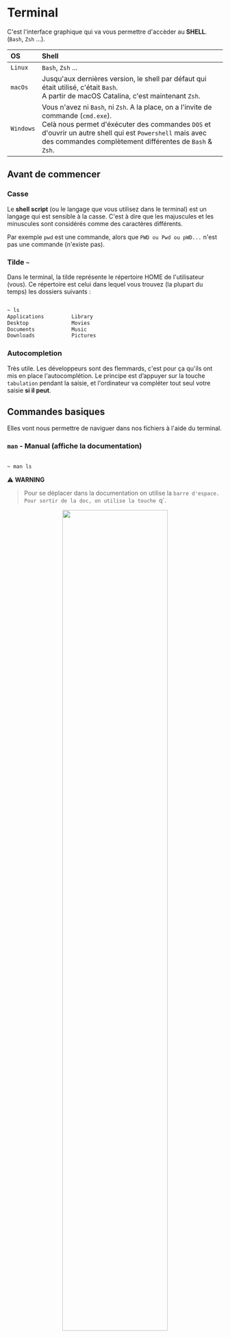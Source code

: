 # Terminal

C'est l'interface graphique qui va vous permettre d'accèder au **SHELL**. (`Bash`, `Zsh` ...).

| OS          | Shell             |
| :---------- | :---------------- |
| `Linux`     | `Bash`, `Zsh` ... |
| `macOs`     | Jusqu'aux dernières version, le shell par défaut qui était utilisé, c'était `Bash`. <br> A partir de macOS Catalina, c'est maintenant `Zsh`. |
| `Windows`   | Vous n'avez ni `Bash`, ni `Zsh`. A la place, on a l'invite de commande (`cmd.exe`). <br> Celà nous permet d'éxécuter des commandes `DOS` et d'ouvrir un autre shell qui est `Powershell` mais avec des commandes complètement différentes de `Bash` & `Zsh`. |

## Avant de commencer

### Casse
Le **shell script** (ou le langage que vous utilisez dans le terminal) est un langage qui est sensible à la casse. C'est à dire que les majuscules et les minuscules sont considérés comme des caractères différents.

Par exemple `pwd` est une commande, alors que `PWD ou Pwd ou pWD...` n'est pas une commande (n'existe pas).

### Tilde `~`
Dans le terminal, la tilde représente le répertoire HOME de l'utilisateur (vous). Ce répertoire est celui dans lequel vous trouvez (la plupart du temps) les dossiers suivants  :

```sh

~ ls
Applications         Library                  
Desktop              Movies             
Documents            Music
Downloads            Pictures

```

### Autocompletion
Très utile. Les développeurs sont des flemmards, c'est pour ça qu'ils ont mis en place l'autocomplétion.
Le principe est d’appuyer sur la touche `tabulation` pendant la saisie, et l'ordinateur va compléter tout seul votre saisie **si il peut**.


## Commandes basiques

Elles vont nous permettre de naviguer dans nos fichiers à l'aide du terminal.

### `man` - Manual (affiche la documentation)

```sh

~ man ls

```

⚠️ **WARNING**

> Pour se déplacer dans la documentation on utilise la `barre d'espace. Pour sortir de la doc, on utilise la touche `q`.

<p align="center">
  <img src='assets/img/Manual.png'  width='70%'>
</p>

### `pwd` - Print Working Directory (affiche le dossier dans lequel on se trouve actuellement)

```sh

~ pwd
/Users/fsb

```

⚠️ **WARNING**

> Petite astuce, dans un terminal si on surligne un block de texte et qu'on appuie sur la molette de la souris, on va automatiquement coller ce que nous avions sélectionné.

<p align="center">
  <img src='assets/img/Pwd.png'  width='70%'>
</p>

### `ls` - Lister le contenu d'un répertoire

```sh

~ ls
Applications         Library                  
Desktop              Movies             
Documents            Music
Downloads            Pictures

```

⚠️ **WARNING**

> Par convention, les fichiers/dossiers qui commencent par . sont cachés. Pour les voir, il faut utiliser `ls -a`. (a -> pour all)

> Il est possible d'ajouter une mise en liste avec l'option `-l` (l -> pour long) soit : `ls -l` (permissions, propriétaire, date ...)

> On peut combiner les deux arguments `ls -la`

> Pour savoir si c'est un dossier, on voit au début `d`(directory). Si il y a un `-`, celà veut dire que c'est un fichier.

<p align="center">
  <img src='assets/img/Ls.png'  width='70%'>
</p>

### `clear` - Nettoyage du terminal

```sh

~ clear

```

### `reset` - Relance le terminal

```sh

~ reset

```

### `cd` - Change Directory

```sh

~ cd Pictures
~ cd ..
~ cd ../Music

```

## Jouer avec les fichiers & les dossiers

### `touch` - Créer un nouveau fichier

```sh

~ touch python.txt
~ touch Documents/readme.txt

```

### `cat` - Afficher le contenu du fichier

```sh

~ cat test.txt
Coucou,
Je suis Nansouze.
François le roi de saucisse.

```

⚠️ **WARNING**

> On peut aussi utiliser `head` (5 premières lignes) & `tail` (5 dernières lignes).

### `nano` - Editer un fichier

```sh

~ nano test.txt

```

⚠️ **WARNING**

> Le symbole `^` c'est pour `ctrl`. <br>Ex: `ctrl + O` (sauvegarder) & `ctrl + X` (exit)

<p align="center">
  <img src='assets/img/Nan.png'  width='100%'>
</p>

### `mkdir` - Make Directory

```sh

~ mkdir Python
~ mkdir Documents/Python

```

### `open` - Ouvrir un fichier ou dossier

```sh

~ open . # Point, représente le dossier courant
~ open python.txt

```

### `mv` - Move (déplacer ou renommer)

```sh

~ mv python.txt ./Documents # Déplacer

~ mv README.md readme.md # Renommer

```

### `rm` - Remove (supprimez un fichier ou un dossier plein)

```sh

~ rm readme.md # suppression d'un fichier

```

⚠️ **WARNING**

> Il faut utiliser le flag `-r` (recursive) & `-f` (force) avec **précaution.**

```sh

~ rm -rf test # suppression récursive & forcée d'un dossier

```

<p align="center">
  <img src='assets/img/Rm_rf.png'  width='50%'>
</p>

### `rmdir` - Remove Directory (supprimer un dossier vide)

```sh

~ rmdir Postman

```

### `cp` - Copy (copiez vos fichiers ou vos dossiers)

```sh

~ cp chemin/fichier.extension cheminDeDestination/

```

⚠️ **WARNING**

> Pour copier un dossier, on ajoute le paramètre -R (copie récursive).

```sh

~ cp -R chemin/monDossier/ cheminDeDestination/

```

## Bonus

### `say` - Dire (faire parler son terminal)

```sh

~ cp chemin/fichier.extension cheminDeDestination/

```

### `def` - Espace disque

```sh

~ df
Filesystem     512-blocks      Used Available Capacity iused      ifree %iused  Mounted on
/dev/disk1s5s1  976490576  30765480 458828712     7%  577694 2294143560    0%   /
devfs                 405       405         0   100%     714          0  100%   /dev
/dev/disk1s4    976490576   4194344 458828712     1%       2 2294143560    0%   /System/Volumes/VM
/dev/disk1s2    976490576   1197624 458828712     1%    4097 2294143560    0%   /System/Volumes/Preboot
/dev/disk1s6    976490576      6832 458828712     1%      19 2294143560    0%   /System/Volumes/Update
/dev/disk1s1    976490576 479042456 458828712    52% 1317433 2294143560    0%   /System/Volumes/Data
map auto_home           0         0         0   100%       0          0  100%   /System/Volumes/Data/home
map -fstab              0         0         0   100%       0          0  100%   /System/Volumes/Data/Network/Servers

```

``` sh

~ df -h # -h -> Human readable
Filesystem       Size   Used  Avail Capacity iused      ifree %iused  Mounted on
/dev/disk1s5s1  466Gi   15Gi  219Gi     7%  577694 2294121280    0%   /
devfs           203Ki  203Ki    0Bi   100%     714          0  100%   /dev
/dev/disk1s4    466Gi  2.0Gi  219Gi     1%       2 2294121280    0%   /System/Volumes/VM
/dev/disk1s2    466Gi  585Mi  219Gi     1%    4097 2294121280    0%   /System/Volumes/Preboot
/dev/disk1s6    466Gi  3.3Mi  219Gi     1%      19 2294121280    0%   /System/Volumes/Update
/dev/disk1s1    466Gi  228Gi  219Gi    52% 1317470 2294121280    0%   /System/Volumes/Data
map auto_home     0Bi    0Bi    0Bi   100%       0          0  100%   /System/Volumes/Data/home
map -fstab        0Bi    0Bi    0Bi   100%       0          0  100%   /System/Volumes/Data/Network/Servers

```

``` sh

~ Believemy du -h # Affiche la taille du dossier actuel
4,0K    ./Programme Rocket/00_Premier_Site_Internet/recettes
 68K    ./Programme Rocket/00_Premier_Site_Internet/images
 80K    ./Programme Rocket/00_Premier_Site_Internet/sources/polices
 80K    ./Programme Rocket/00_Premier_Site_Internet/sources
168K    ./Programme Rocket/00_Premier_Site_Internet
176K    ./Programme Rocket
184K    .

```


## Régler les droits sur un fichier/dossier

### Permissions / Droits

Pour définir les droits, il faut déjà savoir les compter !

| Type      | Chiffre |
|:----------|:--------|
| Lecture   | 4       |
| Ecriture  | 2       |
| Exécution | 1       |

Et ensuite on fait la somme des chiffres pour déterminer les droits que l'ont souhaite.

Exemples :
- droits en lecture et écriture => `6`
- droits en lecture, écriture et exécution => `7`
- droits en lecture uniquement => `4`

### Utilisateurs

Ensuite, on peut déterminer les permissions pour 3 niveaux/types d'utilisateurs :
- l'utilisateur propriétaire du fichier/dossier
- le groupe d'utilisateurs lié au fichier/dossier
- tous les autres

Ainsi, on peut dire que le propriétaire a tous les droits `7`, le groupe lecture + exécution `5`, aucun droit pour tous les autres `0` => `750`

### La commande

`chmod 755 /var/www/html` :
- lecture+ecriture+execution pour le propriétaire du dossier _/var/www/html_
- lecture+execution pour le groupe du dossier _/var/www/html_
- lecture+execution pour tous les autres

`chmod -Rf 755 /var/www/html` :
- applique la commande précédente pour le dossier _/var/www/html_ mais aussi tous ses enfants
